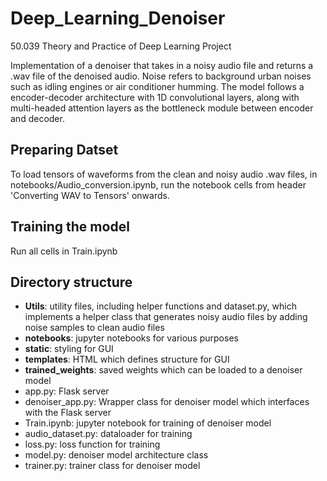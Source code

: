 # Deep_Learning_Denoiser
50.039 Theory and Practice of Deep Learning Project

Implementation of a denoiser that takes in a noisy audio file and returns a .wav file of the denoised audio. Noise refers to background urban noises such as idling engines or air conditioner humming. The model follows a encoder-decoder architecture with 1D convolutional layers, along with multi-headed attention layers as the bottleneck module between encoder and decoder.

## Preparing Datset
To load tensors of waveforms from the clean and noisy audio .wav files, in notebooks/Audio_conversion.ipynb, run the notebook cells from header 'Converting WAV to Tensors' onwards.

## Training the model
Run all cells in Train.ipynb

## Directory structure
* **Utils**: utility files, including helper functions and dataset.py, which implements a helper class that generates noisy audio files by adding noise samples to clean audio files
* **notebooks**: jupyter notebooks for various purposes
* **static**: styling for GUI
* **templates**: HTML which defines structure for GUI
* **trained_weights**: saved weights which can be loaded to a denoiser model
* app.py: Flask server
* denoiser_app.py: Wrapper class for denoiser model which interfaces with the Flask server
* Train.ipynb: jupyter notebook for training of denoiser model
* audio_dataset.py: dataloader for training
* loss.py: loss function for training
* model.py: denoiser model architecture class
* trainer.py: trainer class for denoiser model
